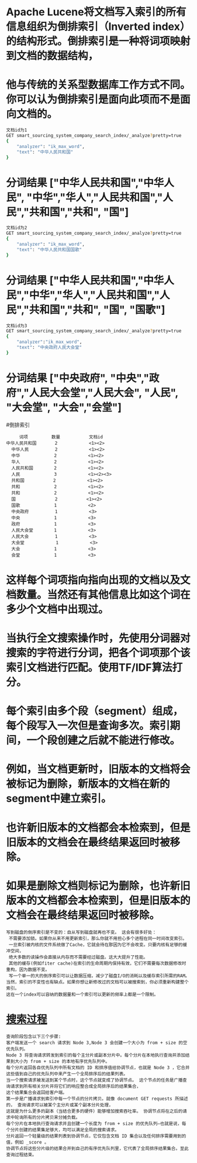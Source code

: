 # Apache Lucene将文档写入索引的所有信息组织为倒排索引（Inverted index）的结构形式。倒排索引是一种将词项映射到文档的数据结构，
# 他与传统的关系型数据库工作方式不同。你可以认为倒排索引是面向此项而不是面向文档的。

```bash
文档id为1
GET smart_sourcing_system_company_search_index/_analyze?pretty=true
{
    "analyzer": "ik_max_word",
    "text": "中华人民共和国"
}
```
# 分词结果 ["中华人民共和国","中华人民", "中华","华人","人民共和国","人民","共和国","共和", "国"]

```bash
文档id为2
GET smart_sourcing_system_company_search_index/_analyze?pretty=true
{
    "analyzer": "ik_max_word",
    "text": "中华人民共和国国歌"
}
```
# 分词结果 ["中华人民共和国","中华人民","中华","华人","人民共和国","人民","共和国","共和", "国", "国歌"]
```bash
文档id为3
GET smart_sourcing_system_company_search_index/_analyze?pretty=true
{
    "analyzer":"ik_max_word",
    "text": "中央政府人民大会堂"
}
```
# 分词结果 ["中央政府", "中央","政府","人民大会堂","人民大会", "人民", "大会堂", "大会","会堂"]

#倒排索引
```text
     词项         数量           文档id
中华人民共和国       2            <1><2>
  中华人民          2            <1><2>
  中华             2            <1><2>
  华人             2            <1><2>
  人民共和国        2            <1><2>
  人民             3            <1><2><3>
  共和国           2            <1><2>
  共和             2            <1><2>
  共和             2            <1><2>
  国               2           <1><2>
  国歌             1            <2>
  中央政府          1            <3>
  中央             1            <3>
  政府             1            <3>
  人民大会堂        1            <3>
  人民大会          1            <3>
  大会堂            1            <3>
  大会             1            <3>
  会堂             1            <3>
```
# 这样每个词项指向指向出现的文档以及文档数量。当然还有其他信息比如这个词在多少个文档中出现过。
# 当执行全文搜索操作时，先使用分词器对搜索的字符进行分词，把各个词项那个该索引文档进行匹配。使用TF/IDF算法打分。
# 每个索引由多个段（segment）组成，每个段写入一次但是查询多次。索引期间，一个段创建之后就不能进行修改。
# 例如，当文档更新时，旧版本的文档将会被标记为删除，新版本的文档在新的segment中建立索引。
# 也许新旧版本的文档都会本检索到，但是旧版本的文档会在最终结果返回时被移除。
# 如果是删除文档则标记为删除，也许新旧版本的文档都会本检索到，但是旧版本的文档会在最终结果返回时被移除。

```text
写到磁盘的倒序索引是不变的：自从写到磁盘就再也不变。 这会有很多好处：
 不需要添加锁。如果你从来不用更新索引，那么你就不用担心多个进程在同一时间改变索引。
 一旦索引被内核的文件系统做了Cache，它就会待在那因为它不会改变。只要内核有足够的缓冲空间，
 绝大多数的读操作会直接从内存而不需要经过磁盘。这大大提升了性能。
 其他的缓存(例如fiter cache)在索引的生命周期内保持有效，它们不需要每次数据修改时重构，因为数据不变。
 写一个单一的大的倒序索引可以让数据压缩，减少了磁盘I/O的消耗以及缓存索引所需的RAM。
当然，索引的不变性也有缺点。如果你想让新修改过的文档可以被搜索到，你必须重新构建整个索引。
这在一个index可以容纳的数据量和一个索引可以更新的频率上都是一个限制。
```
# [搜索过程](https://github.com/lucky-xin/Learning/blob/gh-pages/image/elasticsearch-search-pas.png)
```text
查询阶段包含以下三个步骤:
客户端发送一个 search 请求到 Node 3,Node 3 会创建一个大小为 from + size 的空优先队列。
Node 3 将查询请求转发到索引的每个主分片或副本分片中。每个分片在本地执行查询并添加结果到大小为 from + size 的本地有序优先队列中。
每个分片返回各自优先队列中所有文档的 ID 和排序值给协调节点，也就是 Node 3 ，它合并这些值到自己的优先队列中来产生一个全局排序后的结果列表。
当一个搜索请求被发送到某个节点时，这个节点就变成了协调节点。 这个节点的任务是广播查询请求到所有相关分片并将它们的响应整合成全局排序后的结果集合，
这个结果集合会返回给客户端。
第一步是广播请求到索引中每一个节点的分片拷贝。就像 document GET requests 所描述的， 查询请求可以被某个主分片或某个副本分片处理， 
这就是为什么更多的副本（当结合更多的硬件）能够增加搜索吞吐率。 协调节点将在之后的请求中轮询所有的分片拷贝来分摊负载。
每个分片在本地执行查询请求并且创建一个长度为 from + size 的优先队列—也就是说，每个分片创建的结果集足够大，均可以满足全局的搜索请求。 
分片返回一个轻量级的结果列表到协调节点，它仅包含文档 ID 集合以及任何排序需要用到的值，例如 _score 。
协调节点将这些分片级的结果合并到自己的有序优先队列里，它代表了全局排序结果集合。至此查询过程结束。
```

# 




